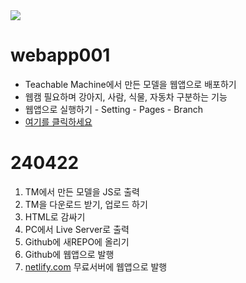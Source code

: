 <img src="https://img.shields.io/badge/Python-3776AB?style=for-the-badge&logo=Python&logoColor=white">


# webapp001
- Teachable Machine에서 만든 모델을 웹앱으로 배포하기
- 웹캠 필요하며 강아지, 사람, 식물, 자동차 구분하는 기능
- 웹앱으로 실행하기 - Setting - Pages - Branch
- [여기를 클릭하세요](https://jysung1122.github.io/webappTM/)


# 240422
1. TM에서 만든 모델을 JS로 출력
2. TM을 다운로드 받기, 업로드 하기
3. HTML로 감싸기
4. PC에서 Live Server로 출력
5. Github에 새REPO에 올리기
6. Github에 웹앱으로 발행
7. [netlify.com](https://www.netlify.com/) 무료서버에 웹앱으로 발행
